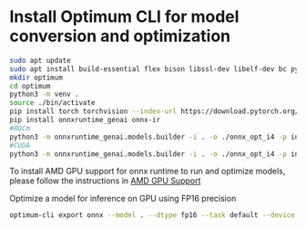 # Install Optimum CLI for model conversion and optimization

```bash
sudo apt update
sudo apt install build-essential flex bison libssl-dev libelf-dev bc python3 pahole cpio python3.12-venv python3-pip
mkdir optimum
cd optimum
python3 -m venv .
source ./bin/activate
pip install torch torchvision --index-url https://download.pytorch.org/whl/rocm6.4
pip install onnxruntime_genai onnx-ir
#ROCm
python3 -m onnxruntime_genai.models.builder -i . -o ./onnx_opt_i4 -p int4 -e rocm
#CUDA
python3 -m onnxruntime_genai.models.builder -i . -o ./onnx_opt_i4 -p int4 -e cuda 
```

To install AMD GPU support for onnx runtime to run and optimize models, please follow the instructions in [AMD GPU Support](INSTALL_AMD_ROCm.md)

Optimize a model for inference on GPU using FP16 precision
```bash
optimum-cli export onnx --model . --dtype fp16 --task default --device cuda --optimize O4 ./onnx_fp16
```